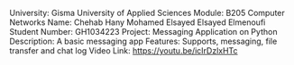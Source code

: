 University: Gisma University of Applied Sciences
Module: B205 Computer Networks
Name: Chehab Hany Mohamed Elsayed Elsayed Elmenoufi
Student Number: GH1034223
Project: Messaging Application on Python
Description: A basic messaging app
Features: Supports, messaging, file transfer and chat log
Video Link: https://youtu.be/icIrDzlxHTc
